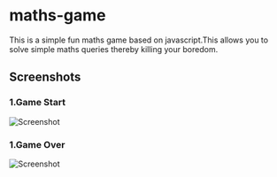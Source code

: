 # maths-game
This is a simple fun maths game based on javascript.This allows you to solve simple maths queries thereby killing your boredom.
## Screenshots
### 1.Game Start
![Screenshot](https://github.com/rohitmethwani/maths-game/blob/master/ui%20demo.PNG)
### 1.Game Over 
![Screenshot](https://github.com/rohitmethwani/maths-game/blob/master/Game%20over%20demo.PNG)
